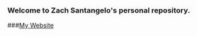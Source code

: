### Welcome to Zach Santangelo's personal repository.
###[My Website](https://qazzzie.github.io/Qazzzie/)
